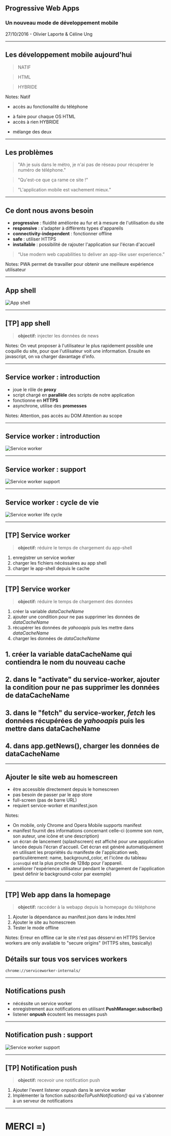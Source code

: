 ##  Progressive Web Apps
<!-- .slide:data-background="images/applications.png" height="100%" -->

### Un nouveau mode de développement mobile
<!-- .element: style="color: #cc5f7f;" -->

27/10/2016 - Olivier Laporte & Céline Ung

---

## Les développement mobile aujourd'hui

<blockquote class="fragment fixed" data-fragment-index="1"  data-transition="slide">
NATIF
</blockquote>

<blockquote class="fragment fixed" data-fragment-index="2"  data-transition="slide">
HTML
</blockquote>

<blockquote class="fragment fixed" data-fragment-index="3"  data-transition="slide">
HYBRIDE
</blockquote>

Notes:
Natif
+ accès au fonctionalité du téléphone
- à faire pour chaque OS
HTML
- accès à rien
HYBRIDE
+ mélange des deux

---

## Les problèmes

<blockquote class="fragment fixed" data-fragment-index="1"  data-transition="slide">
"Ah je suis dans le métro, je n'ai pas de réseau pour récupérer le numéro de téléphone."
</blockquote>

<blockquote class="fragment fixed" data-fragment-index="2"  data-transition="slide">
"Qu'est-ce que ça rame ce site !"
</blockquote>

<blockquote class="fragment fixed" data-fragment-index="3"  data-transition="slide">
"L'application mobile est vachement mieux."
</blockquote>

--- 

## Ce dont nous avons besoin

- **progressive** : fluidité améliorée au fur et à mesure de l'utilisation du site
- **responsive** : s'adapter à différents types d'appareils
- **connectivity-independent** : fonctionner offline
- **safe** : utiliser HTTPS
- **installable** : possibilité de rajouter l'application sur l'écran d'accueil

> “Use modern web capabilities to deliver an app-like user experience.”
<!-- .element: class="fragment" data-fragment-index="1" -->

Notes:
PWA permet de travailler pour obtenir une meilleure expérience utilisateur

---

## App shell

![App shell](images/app-shell.png)
<!-- .element: height="500px" -->

---

## [TP] app shell

> **objectif:** injecter les données de news

Notes:
On veut proposer à l'utilisateur le plus rapidement possible une coquille du site, pour que l'utilisateur voit une information.
Ensuite en javascript, on va charger davantage d'info.

---

## Service worker : introduction

- joue le rôle de **proxy**
- script chargé en **parallèle** des scripts de notre application
- fonctionne en **HTTPS**
- asynchrone, utilise des **promesses**

Notes:
Attention, pas accès au DOM
Attention au scope

---

## Service worker : introduction

![Service worker](images/service-worker.png)

---

## Service worker : support

![Service worker support](images/sw-support.png)

---

## Service worker : cycle de vie

![Service worker life cycle](images/service-worker-life.png)

---

## [TP] Service worker

> **objectif:** réduire le temps de chargement du app-shell

1. enregistrer un service worker
2. charger les fichiers nécéssaires au app shell
3. charger le app-shell depuis le cache

---

## [TP] Service worker

> **objectif:** réduire le temps de chargement des données

1. créer la variable *dataCacheName*
2. ajouter une condition pour ne pas supprimer les données de *dataCacheName*
3. récupérer les données de *yahooapis* puis les mettre dans *dataCacheName*
4. charger les données de *dataCacheName*



## 1. créer la variable dataCacheName qui contiendra le nom du nouveau cache



## 2. dans le "activate" du service-worker, ajouter la condition pour ne pas supprimer les données de dataCacheName



## 3. dans le "fetch" du service-worker, *fetch* les données récupérées de *yahooapis* puis les mettre dans dataCacheName



## 4. dans app.getNews(), charger les données de dataCacheName

---

## Ajouter le site web au homescreen

- être accessible directement depuis le homescreen
- pas besoin de passer par le app store
- full-screen (pas de barre URL)
- requiert service-worker et manifest.json

Notes:
- On mobile, only Chrome and Opera Mobile supports manifest
- manifest fournit des informations concernant celle-ci (comme son nom, son auteur, une icône et une description)
- un écran de lancement (splashscreen) est affiché pour une appplication lancée depuis l'écran d'accueil.
Cet écran est généré automatiquement en utilisant les propriétés du manifeste de l'application web, particulièrement:
name, background_color, et l'icône du tableau `icons`qui est la plus proche de 128dp pour l'appareil.
- améliorer l'expérience utilisateur pendant le chargement de l'application (peut définir le background-color par exemple)

---

## [TP] Web app dans la homepage

> **objectif:** raccéder à la webapp depuis la homepage du téléphone

1. Ajouter la dépendance au manifest.json dans le index.html
2. Ajouter le site au homescreen
3. Tester le mode offline

Notes:
Erreur en offline car le site n'est pas désservi en HTTPS
Service workers are only available to "secure origins" (HTTPS sites, basically)



## Détails sur tous vos services workers

```
chrome://serviceworker-internals/
```

---

## Notifications push

- nécéssite un service worker
- enregistrement aux notifications en utilisant **PushManager.subscribe()**
- listener **onpush** écoutent les messages push

---

## Notification push : support

![Service worker support](images/sw-support.png)

---

## [TP] Notification push

> **objectif:** recevoir une notification push

1. Ajouter l'event listener onpush dans le service worker
2. Implémenter la fonction *subscribeToPushNotification()* qui va s'abonner à un serveur de notifications

---

# MERCI =)
